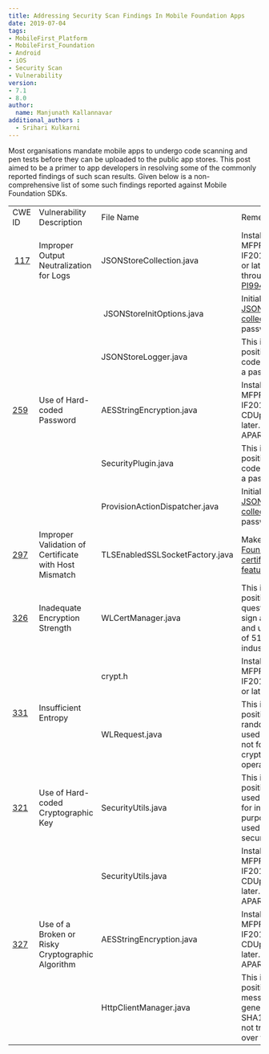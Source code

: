 ```yaml
---
title: Addressing Security Scan Findings In Mobile Foundation Apps 
date: 2019-07-04
tags:
- MobileFirst_Platform
- MobileFirst_Foundation
- Android
- iOS
- Security Scan
- Vulnerability 
version:
- 7.1
- 8.0
author:
  name: Manjunath Kallannavar
additional_authors :  
  - Srihari Kulkarni
---
```


Most organisations mandate mobile apps to undergo code scanning and pen tests before they can be uploaded to the public app stores. This post aimed to be a primer to app developers in resolving some of the commonly reported findings of such scan results. Given below is a non-comprehensive list of some such findings reported against Mobile Foundation SDKs. 

<table border="0" cellpadding="0" cellspacing="0" id="sheet0" class="sheet0 gridlines">
        <col class="col0">
        <col class="col1">
        <col class="col2">
        <col class="col3">
        <col class="col4">
        <tbody>
          <tr class="row0">
            <td class="column0 style1 s">CWE ID</td>
            <td class="column1 style1 s">  Vulnerability Description</td>
            <td class="column2 style2 s style3" colspan="2"> File Name</td>
            <td class="column4 style4 s">Remediation Action</td>
          </tr>
          <tr class="row1">
            <td class="column0 style5 s">&nbsp;<a href="https://cwe.mitre.org/data/definitions/117.html">117</a><br />
</td>
            <td class="column1 style5 s">Improper Output Neutralization for Logs <br />
</td>
            <td class="column2 style6 s style7" colspan="2">JSONStoreCollection.java </td>
            <td class="column4 style8 s">Install iFix 8.0.0.0-MFPF-IF201808131120
            or later. Fixed through APAR <a href="https://www-01.ibm.com/support/docview.wss?uid=swg1PI99443 ">PI99443</a></td>
          </tr>
          <tr class="row2">
            <td class="column0 style9 n style13" rowspan="5"><a href="https://cwe.mitre.org/data/definitions/259.html">259</a></td>
            <td class="column1 style9 s style13" rowspan="5">Use of Hard-coded Password</td>
            <td class="column2 style6 s style7" colspan="2">&nbsp;JSONStoreInitOptions.java </td>
            <td class="column4 style10 s">Initialise <a href="https://mobilefirstplatform.ibmcloud.com/tutorials/en/foundation/8.0/application-development/jsonstore/android/#security">JSONStore collection </a>with  password</td>
          </tr>
          <tr class="row3">
            <td class="column2 style6 s style7" colspan="2">JSONStoreLogger.java  </td>
            <td class="column4 style10 s">This is a  false positive. The hard coded string is not a password </td>
          </tr>
          <tr class="row4">
            <td class="column2 style6 s style7" colspan="2">AESStringEncryption.java </td>
            <td class="column4 style12 s">Install iFix 8.0.0.0-MFPF-IF201807180449-CDUpdate-02 or later. Fixed through APAR <a href="http://www-01.ibm.com/support/docview.wss?uid=swg1PI99445 ">PI99445</a></td>
          </tr>
          <tr class="row5">
            <td class="column2 style6 s style7" colspan="2">SecurityPlugin.java </td>
            <td class="column4 style10 s">This is  false positive. The hard coded string is not a password </td>
          </tr>
          <tr class="row6">
            <td class="column2 style6 s style7" colspan="2">ProvisionActionDispatcher.java  </td>
            <td class="column4 style10 s">Initialise 
            <a href="https://mobilefirstplatform.ibmcloud.com/tutorials/en/foundation/8.0/application-development/jsonstore/android/#security" >JSONStore collection </a> with password</td>
          </tr>
          <tr class="row7">
            <td class="column0 style5 n"><a href="https://cwe.mitre.org/data/definitions/297.html">297</a></td>
            <td class="column1 style5 s">Improper Validation of Certificate with Host Mismatch </td>
            <td class="column2 style6 s style7" colspan="2">TLSEnabledSSLSocketFactory.java </td>
            <td class="column4 style14 s">Make use of <a href="https://mobilefirstplatform.ibmcloud.com/tutorials/en/foundation/8.0/authentication-and-security/certificate-pinning/">Mobile Foundation certificate pinning  feature</a></td>
          </tr>
          <tr class="row8">
            <td class="column0 style5 n"><a href="https://cwe.mitre.org/data/definitions/326.html">326</a></td>
            <td class="column1 style5 s">Inadequate Encryption Strength </td>
            <td class="column2 style6 s style7" colspan="2">WLCertManager.java </td>
            <td class="column4 style15 s">This is a false positive. The key in question is used to sign a JWT token and uses a key size of 512 bytes per industry standards.</td>
          </tr>
          <tr class="row9">
            <td class="column0 style9 n style18" rowspan="2"><a href="https://cwe.mitre.org/data/definitions/331.html">331</a></td>
            <td class="column1 style9 s style18" rowspan="2">Insufficient Entropy </td>
            <td class="column2 style16 s style17" colspan="2">crypt.h </td>
            <td class="column4 style15 s">Install iFix 8.0.0.0-MFPF-IF201901311547  or later</td>
          </tr>
          <tr class="row10">
            <td class="column2 style19 s style20" colspan="2">WLRequest.java </td>
            <td class="column4 style21 s">This is a  false positive. The random number used in the code is not for any cryptographic operations</td>
          </tr>
          <tr class="row11">
            <td class="column0 style22 n"><a href="https://cwe.mitre.org/data/definitions/321.html">321</a></td>
            <td class="column1 style22 s">Use of Hard-coded Cryptographic Key </td>
            <td class="column2 style19 s style20" colspan="2">SecurityUtils.java </td>
            <td class="column4 style15 s">This is a false positive. The key used in the code is for internal purpose and not used in  any of security codes.</td>
          </tr>
          <tr class="row12">
            <td class="column0 style23 n style26" rowspan="3"><a href="https://cwe.mitre.org/data/definitions/327.html">327</a></td>
            <td class="column1 style23 s style26" rowspan="3">Use of a Broken or Risky Cryptographic Algorithm </td>
            <td class="column2 style19 s style20" colspan="2">SecurityUtils.java </td>
            <td class="column4 style15 s">Install iFix 8.0.0.0-MFPF-IF201811050432-CDUpdate-03 or later. Fixed through APAR <a href=" http://www-01.ibm.com/support/docview.wss?uid=swg1PH03280 ">PH03280</a></td>
          </tr>
          <tr class="row13">
            <td class="column2 style19 s style20" colspan="2">AESStringEncryption.java </td>
            <td class="column4 style25 s">Install iFix 8.0.0.0-MFPF-IF201811050432-CDUpdate-03 or later. Fixed through APAR <a href=" http://www-01.ibm.com/support/docview.wss?uid=swg1PH03280">PH03280</a></td>
          </tr>
          <tr class="row14">
            <td class="column2 style19 s style20" colspan="2">HttpClientManager.java </td>
            <td class="column4 style15 s">This is a false positive. The message digest generated using SHA1 algorithm is not transmitted over the wire</td>
          </tr>
        </tbody>
    </table>    
    
